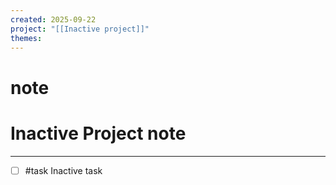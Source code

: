 ```yaml
---
created: 2025-09-22
project: "[[Inactive project]]"
themes:
---
```


# note

# Inactive Project note

---

- [ ] #task Inactive task
